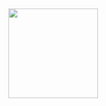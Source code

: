 <br>
  <p>
    <img height="180em" src="https://github.com/IcaroM-CdC/Password-generator/blob/master/web/src/assets/Bitwarden.png" 
  </p>
<br>
